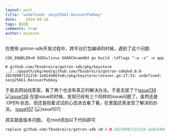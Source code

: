 ```yaml
---
layout: post
title: "undefined: secp256k1.RecoverPubkey"
date:    2024-09-18
tags: [GO]
comments: true
author: mazezen
---
```



在使用 gotron-sdk开发过程中，跨平台打包编译的时候，遇到了这个问题 
```shell
CGO_ENABLED=0 GOOS=linux GOARCH=amd64 go build -ldflags "-w -s" -o app
```

```shell
# github.com/fbsobreira/gotron-sdk/pkg/keystore
../../gopath/pkg/mod/github.com/fbsobreira/gotron-sdk@v0.0.0-20230907131216-1e824406fe8c/pkg/keystore/recover.go:17:33: undefined: secp256k1.RecoverPubkey
```

于是去网站找答案，看了两个也没有真正的解决办法。于是去提了个<a href="https://github.com/fbsobreira/gotron-sdk/issues/139" target="_blank" rel="noopener">issue139</a>
[![issue139](http://images.caixiaoxin.cn/gotron-sdk-issue139.jpg "issue139")](http://images.caixiaoxin.cn/gotron-sdk-issue139.jpg "issue139")
在提issue的时候，发现已经有三个同样的issue问题了。虽然还是 ·OPEN·状态，但还是抱着试试的心态进去看了看。在里面还真发现了解决的办法。
<a href="https://github.com/fbsobreira/gotron-sdk/pull/107" target="_blank" rel="noopener">issue107</a>
[![issue107](http://images.caixiaoxin.cn/gotron-sdk.jpg)]

其实就是版本问题。
在mod添加以下代码即可
```go
replace github.com/fbsobreira/gotron-sdk v0.0.0-20230907131216-1e824406fe8c => github.com/sunbankio/gotron-sdk v0.0.0-20231003155243-a269b0d040c3
```
